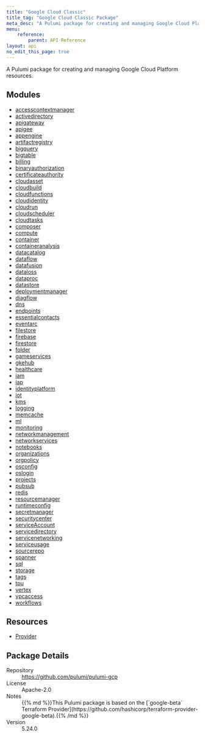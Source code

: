 ```yaml
---
title: "Google Cloud Classic"
title_tag: "Google Cloud Classic Package"
meta_desc: "A Pulumi package for creating and managing Google Cloud Platform resources."
menu:
    reference:
        parent: API Reference
layout: api
no_edit_this_page: true
---
```


<!-- WARNING: this file was generated by Pulumi Docs Generator. -->
<!-- Do not edit by hand unless you're certain you know what you are doing! -->

A Pulumi package for creating and managing Google Cloud Platform resources.

<h2 id="modules">Modules</h2>
<ul class="api">
    <li><a href="accesscontextmanager/" title="accesscontextmanager"><span class="api-symbol api-symbol--module"></span>accesscontextmanager</a></li>
    <li><a href="activedirectory/" title="activedirectory"><span class="api-symbol api-symbol--module"></span>activedirectory</a></li>
    <li><a href="apigateway/" title="apigateway"><span class="api-symbol api-symbol--module"></span>apigateway</a></li>
    <li><a href="apigee/" title="apigee"><span class="api-symbol api-symbol--module"></span>apigee</a></li>
    <li><a href="appengine/" title="appengine"><span class="api-symbol api-symbol--module"></span>appengine</a></li>
    <li><a href="artifactregistry/" title="artifactregistry"><span class="api-symbol api-symbol--module"></span>artifactregistry</a></li>
    <li><a href="bigquery/" title="bigquery"><span class="api-symbol api-symbol--module"></span>bigquery</a></li>
    <li><a href="bigtable/" title="bigtable"><span class="api-symbol api-symbol--module"></span>bigtable</a></li>
    <li><a href="billing/" title="billing"><span class="api-symbol api-symbol--module"></span>billing</a></li>
    <li><a href="binaryauthorization/" title="binaryauthorization"><span class="api-symbol api-symbol--module"></span>binaryauthorization</a></li>
    <li><a href="certificateauthority/" title="certificateauthority"><span class="api-symbol api-symbol--module"></span>certificateauthority</a></li>
    <li><a href="cloudasset/" title="cloudasset"><span class="api-symbol api-symbol--module"></span>cloudasset</a></li>
    <li><a href="cloudbuild/" title="cloudbuild"><span class="api-symbol api-symbol--module"></span>cloudbuild</a></li>
    <li><a href="cloudfunctions/" title="cloudfunctions"><span class="api-symbol api-symbol--module"></span>cloudfunctions</a></li>
    <li><a href="cloudidentity/" title="cloudidentity"><span class="api-symbol api-symbol--module"></span>cloudidentity</a></li>
    <li><a href="cloudrun/" title="cloudrun"><span class="api-symbol api-symbol--module"></span>cloudrun</a></li>
    <li><a href="cloudscheduler/" title="cloudscheduler"><span class="api-symbol api-symbol--module"></span>cloudscheduler</a></li>
    <li><a href="cloudtasks/" title="cloudtasks"><span class="api-symbol api-symbol--module"></span>cloudtasks</a></li>
    <li><a href="composer/" title="composer"><span class="api-symbol api-symbol--module"></span>composer</a></li>
    <li><a href="compute/" title="compute"><span class="api-symbol api-symbol--module"></span>compute</a></li>
    <li><a href="container/" title="container"><span class="api-symbol api-symbol--module"></span>container</a></li>
    <li><a href="containeranalysis/" title="containeranalysis"><span class="api-symbol api-symbol--module"></span>containeranalysis</a></li>
    <li><a href="datacatalog/" title="datacatalog"><span class="api-symbol api-symbol--module"></span>datacatalog</a></li>
    <li><a href="dataflow/" title="dataflow"><span class="api-symbol api-symbol--module"></span>dataflow</a></li>
    <li><a href="datafusion/" title="datafusion"><span class="api-symbol api-symbol--module"></span>datafusion</a></li>
    <li><a href="dataloss/" title="dataloss"><span class="api-symbol api-symbol--module"></span>dataloss</a></li>
    <li><a href="dataproc/" title="dataproc"><span class="api-symbol api-symbol--module"></span>dataproc</a></li>
    <li><a href="datastore/" title="datastore"><span class="api-symbol api-symbol--module"></span>datastore</a></li>
    <li><a href="deploymentmanager/" title="deploymentmanager"><span class="api-symbol api-symbol--module"></span>deploymentmanager</a></li>
    <li><a href="diagflow/" title="diagflow"><span class="api-symbol api-symbol--module"></span>diagflow</a></li>
    <li><a href="dns/" title="dns"><span class="api-symbol api-symbol--module"></span>dns</a></li>
    <li><a href="endpoints/" title="endpoints"><span class="api-symbol api-symbol--module"></span>endpoints</a></li>
    <li><a href="essentialcontacts/" title="essentialcontacts"><span class="api-symbol api-symbol--module"></span>essentialcontacts</a></li>
    <li><a href="eventarc/" title="eventarc"><span class="api-symbol api-symbol--module"></span>eventarc</a></li>
    <li><a href="filestore/" title="filestore"><span class="api-symbol api-symbol--module"></span>filestore</a></li>
    <li><a href="firebase/" title="firebase"><span class="api-symbol api-symbol--module"></span>firebase</a></li>
    <li><a href="firestore/" title="firestore"><span class="api-symbol api-symbol--module"></span>firestore</a></li>
    <li><a href="folder/" title="folder"><span class="api-symbol api-symbol--module"></span>folder</a></li>
    <li><a href="gameservices/" title="gameservices"><span class="api-symbol api-symbol--module"></span>gameservices</a></li>
    <li><a href="gkehub/" title="gkehub"><span class="api-symbol api-symbol--module"></span>gkehub</a></li>
    <li><a href="healthcare/" title="healthcare"><span class="api-symbol api-symbol--module"></span>healthcare</a></li>
    <li><a href="iam/" title="iam"><span class="api-symbol api-symbol--module"></span>iam</a></li>
    <li><a href="iap/" title="iap"><span class="api-symbol api-symbol--module"></span>iap</a></li>
    <li><a href="identityplatform/" title="identityplatform"><span class="api-symbol api-symbol--module"></span>identityplatform</a></li>
    <li><a href="iot/" title="iot"><span class="api-symbol api-symbol--module"></span>iot</a></li>
    <li><a href="kms/" title="kms"><span class="api-symbol api-symbol--module"></span>kms</a></li>
    <li><a href="logging/" title="logging"><span class="api-symbol api-symbol--module"></span>logging</a></li>
    <li><a href="memcache/" title="memcache"><span class="api-symbol api-symbol--module"></span>memcache</a></li>
    <li><a href="ml/" title="ml"><span class="api-symbol api-symbol--module"></span>ml</a></li>
    <li><a href="monitoring/" title="monitoring"><span class="api-symbol api-symbol--module"></span>monitoring</a></li>
    <li><a href="networkmanagement/" title="networkmanagement"><span class="api-symbol api-symbol--module"></span>networkmanagement</a></li>
    <li><a href="networkservices/" title="networkservices"><span class="api-symbol api-symbol--module"></span>networkservices</a></li>
    <li><a href="notebooks/" title="notebooks"><span class="api-symbol api-symbol--module"></span>notebooks</a></li>
    <li><a href="organizations/" title="organizations"><span class="api-symbol api-symbol--module"></span>organizations</a></li>
    <li><a href="orgpolicy/" title="orgpolicy"><span class="api-symbol api-symbol--module"></span>orgpolicy</a></li>
    <li><a href="osconfig/" title="osconfig"><span class="api-symbol api-symbol--module"></span>osconfig</a></li>
    <li><a href="oslogin/" title="oslogin"><span class="api-symbol api-symbol--module"></span>oslogin</a></li>
    <li><a href="projects/" title="projects"><span class="api-symbol api-symbol--module"></span>projects</a></li>
    <li><a href="pubsub/" title="pubsub"><span class="api-symbol api-symbol--module"></span>pubsub</a></li>
    <li><a href="redis/" title="redis"><span class="api-symbol api-symbol--module"></span>redis</a></li>
    <li><a href="resourcemanager/" title="resourcemanager"><span class="api-symbol api-symbol--module"></span>resourcemanager</a></li>
    <li><a href="runtimeconfig/" title="runtimeconfig"><span class="api-symbol api-symbol--module"></span>runtimeconfig</a></li>
    <li><a href="secretmanager/" title="secretmanager"><span class="api-symbol api-symbol--module"></span>secretmanager</a></li>
    <li><a href="securitycenter/" title="securitycenter"><span class="api-symbol api-symbol--module"></span>securitycenter</a></li>
    <li><a href="serviceaccount/" title="serviceAccount"><span class="api-symbol api-symbol--module"></span>serviceAccount</a></li>
    <li><a href="servicedirectory/" title="servicedirectory"><span class="api-symbol api-symbol--module"></span>servicedirectory</a></li>
    <li><a href="servicenetworking/" title="servicenetworking"><span class="api-symbol api-symbol--module"></span>servicenetworking</a></li>
    <li><a href="serviceusage/" title="serviceusage"><span class="api-symbol api-symbol--module"></span>serviceusage</a></li>
    <li><a href="sourcerepo/" title="sourcerepo"><span class="api-symbol api-symbol--module"></span>sourcerepo</a></li>
    <li><a href="spanner/" title="spanner"><span class="api-symbol api-symbol--module"></span>spanner</a></li>
    <li><a href="sql/" title="sql"><span class="api-symbol api-symbol--module"></span>sql</a></li>
    <li><a href="storage/" title="storage"><span class="api-symbol api-symbol--module"></span>storage</a></li>
    <li><a href="tags/" title="tags"><span class="api-symbol api-symbol--module"></span>tags</a></li>
    <li><a href="tpu/" title="tpu"><span class="api-symbol api-symbol--module"></span>tpu</a></li>
    <li><a href="vertex/" title="vertex"><span class="api-symbol api-symbol--module"></span>vertex</a></li>
    <li><a href="vpcaccess/" title="vpcaccess"><span class="api-symbol api-symbol--module"></span>vpcaccess</a></li>
    <li><a href="workflows/" title="workflows"><span class="api-symbol api-symbol--module"></span>workflows</a></li>
</ul>

<h2 id="resources">Resources</h2>
<ul class="api">
    <li><a href="provider" title="Provider"><span class="api-symbol api-symbol--resource"></span>Provider</a></li>
</ul>

<h2 id="package-details">Package Details</h2>
<dl class="package-details">
	<dt>Repository</dt>
	<dd><a href="https://github.com/pulumi/pulumi-gcp">https://github.com/pulumi/pulumi-gcp</a></dd>
	<dt>License</dt>
	<dd>Apache-2.0</dd>
	<dt>Notes</dt>
	<dd>{{% md %}}This Pulumi package is based on the [`google-beta` Terraform Provider](https://github.com/hashicorp/terraform-provider-google-beta).{{% /md %}}</dd>
	<dt>Version</dt>
	<dd>5.24.0</dd>
</dl>

